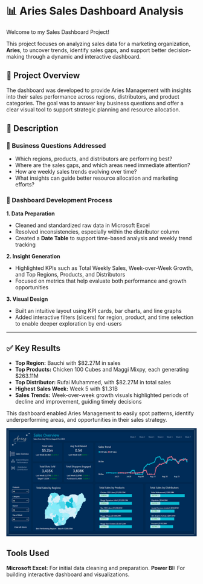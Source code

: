 # 📊 Aries Sales Dashboard Analysis

Welcome to my Sales Dashboard Project!

This project focuses on analyzing sales data for a marketing organization, **Aries**, to uncover trends, identify sales gaps, and support better decision-making through a dynamic and interactive dashboard.

## 📌 Project Overview

The dashboard was developed to provide Aries Management with insights into their sales performance across regions, distributors, and product categories. The goal was to answer key business questions and offer a clear visual tool to support strategic planning and resource allocation.

## 📄 Description

### 💼 Business Questions Addressed
- Which regions, products, and distributors are performing best?
- Where are the sales gaps, and which areas need immediate attention?
- How are weekly sales trends evolving over time?
- What insights can guide better resource allocation and marketing efforts?


### 🧠 Dashboard Development Process

**1. Data Preparation**  
- Cleaned and standardized raw data in Microsoft Excel  
- Resolved inconsistencies, especially within the distributor column  
- Created a **Date Table** to support time-based analysis and weekly trend tracking  

**2. Insight Generation**  
- Highlighted KPIs such as Total Weekly Sales, Week-over-Week Growth, and Top Regions, Products, and Distributors  
- Focused on metrics that help evaluate both performance and growth opportunities  

**3. Visual Design**  
- Built an intuitive layout using KPI cards, bar charts, and line graphs  
- Added interactive filters (slicers) for region, product, and time selection to enable deeper exploration by end-users  



---

## ✅ Key Results

- **Top Region:** Bauchi with $82.27M in sales  
- **Top Products:** Chicken 100 Cubes and Maggi Mixpy, each generating $263.11M  
- **Top Distributor:** Rufai Muhammed, with $82.27M in total sales  
- **Highest Sales Week:** Week 5 with $1.31B  
- **Sales Trends:** Week-over-week growth visuals highlighted periods of decline and improvement, guiding timely decisions  

This dashboard enabled Aries Management to easily spot patterns, identify underperforming areas, and opportunities in their sales strategy.

![image-alt](https://github.com/Assanatou-Bah/Aries-Sales-Data-Analysis/blob/main/Sales%20Overview.png?raw=true)

## Tools Used
**Microsoft Excel:** For initial data cleaning and preparation.
**Power BI:** For building interactive dashboard and visualizations.

